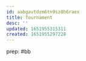 ```yaml
---
id: aabgavtdzm6tn9sz0h6raex
title: Tournament
desc: ''
updated: 1651955315311
created: 1651955297228
---
```


prep:
#bb
